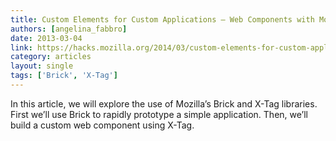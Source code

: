 ```yaml
---
title: Custom Elements for Custom Applications – Web Components with Mozilla’s Brick and X-Tag
authors: [angelina_fabbro]
date: 2013-03-04
link: https://hacks.mozilla.org/2014/03/custom-elements-for-custom-applications-web-components-with-mozillas-brick-and-x-tag/
category: articles
layout: single
tags: ['Brick', 'X-Tag']
---
```


In this article, we will explore the use of Mozilla’s Brick and X-Tag libraries.
First we’ll use Brick to rapidly prototype a simple application. Then, we’ll
build a custom web component using X-Tag.

<!-- Excerpt -->

